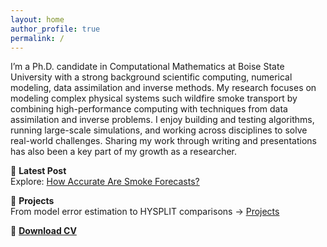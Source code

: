 ```yaml
---
layout: home
author_profile: true
permalink: /
---
```


I’m a Ph.D. candidate in Computational Mathematics at Boise State University with a strong background scientific computing, numerical modeling, data assimilation and inverse methods. My research focuses on modeling complex physical systems such wildfire smoke transport by combining high-performance computing with techniques from data assimilation and inverse problems. I enjoy building and testing algorithms, running large-scale simulations, and working across disciplines to solve real-world challenges. Sharing my work through writing and presentations has also been a key part of my growth as a researcher.
 


📰 **Latest Post**  
Explore: [How Accurate Are Smoke Forecasts?](./2025/07/07/how-accurate-are-smoke-forecasts/)

🧪 **Projects**  
From model error estimation to HYSPLIT comparisons → [Projects](/projects/)

📄 **[Download CV](assets/files/Sandra-Babyale-cv.pdf)**

